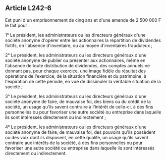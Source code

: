 Article L242-6
----
Est puni d'un emprisonnement de cinq ans et d'une amende de 2 500 000 F le fait
pour :

1° Le président, les administrateurs ou les directeurs généraux d'une société
anonyme d'opérer entre les actionnaires la répartition de dividendes fictifs, en
l'absence d'inventaire, ou au moyen d'inventaires frauduleux ;

2° Le président, les administrateurs ou les directeurs généraux d'une société
anonyme de publier ou présenter aux actionnaires, même en l'absence de toute
distribution de dividendes, des comptes annuels ne donnant pas, pour chaque
exercice, une image fidèle du résultat des opérations de l'exercice, de la
situation financière et du patrimoine, à l'expiration de cette période, en vue
de dissimuler la véritable situation de la société ;

3° Le président, les administrateurs ou les directeurs généraux d'une société
anonyme de faire, de mauvaise foi, des biens ou du crédit de la société, un
usage qu'ils savent contraire à l'intérêt de celle-ci, à des fins personnelles
ou pour favoriser une autre société ou entreprise dans laquelle ils sont
intéressés directement ou indirectement ;

4° Le président, les administrateurs ou les directeurs généraux d'une société
anonyme de faire, de mauvaise foi, des pouvoirs qu'ils possèdent ou des voix
dont ils disposent, en cette qualité, un usage qu'ils savent contraire aux
intérêts de la société, à des fins personnelles ou pour favoriser une autre
société ou entreprise dans laquelle ils sont intéressés directement ou
indirectement.
